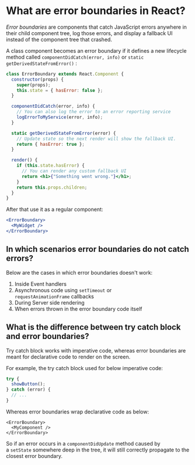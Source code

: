 # What are error boundaries in React?

_Error boundaries_ are components that catch JavaScript errors anywhere in their child component tree, log those errors, and display a fallback UI instead of the component tree that crashed.

A class component becomes an error boundary if it defines a new lifecycle method called `componentDidCatch(error, info)` or `static getDerivedStateFromError()` :

```jsx
class ErrorBoundary extends React.Component {
  constructor(props) {
    super(props);
    this.state = { hasError: false };
  }

  componentDidCatch(error, info) {
    // You can also log the error to an error reporting service
    logErrorToMyService(error, info);
  }

  static getDerivedStateFromError(error) {
    // Update state so the next render will show the fallback UI.
    return { hasError: true };
  }

  render() {
    if (this.state.hasError) {
      // You can render any custom fallback UI
      return <h1>{"Something went wrong."}</h1>;
    }
    return this.props.children;
  }
}
```

After that use it as a regular component:
```jsx
<ErrorBoundary>
  <MyWidget />
</ErrorBoundary>
```

## In which scenarios error boundaries do not catch errors?
    
Below are the cases in which error boundaries doesn't work:
1.  Inside Event handlers
2.  Asynchronous code using `setTimeout` or `requestAnimationFrame` callbacks
3.  During Server side rendering
4.  When errors thrown in the error boundary code itself

## What is the difference between try catch block and error boundaries?
    
Try catch block works with imperative code, whereas error boundaries are meant for declarative code to render on the screen.
    
For example, the try catch block used for below imperative code:
    
```jsx
try {
  showButton();
} catch (error) {
  // ...
}
```
    
Whereas error boundaries wrap declarative code as below:
    
```
<ErrorBoundary>
  <MyComponent />
</ErrorBoundary>
```
    
So if an error occurs in a `componentDidUpdate` method caused by a `setState` somewhere deep in the tree, it will still correctly propagate to the closest error boundary.